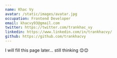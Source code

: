 ```yaml
---
name: Khac Vy
avatar: /static/images/avatar.jpg
occupation: Frontend Developer
email: khacvy93@gmail.com
twitter: https://twitter.com/trankhac_vy
linkedin: https://www.linkedin.com/in/trankhacvy/
github: https://github.com/trankhacvy
---
```


I will fill this page later... still thinking 😌😌
